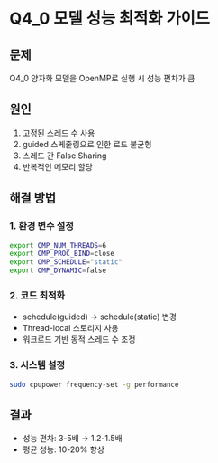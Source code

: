 # Q4_0 모델 성능 최적화 가이드

## 문제
Q4_0 양자화 모델을 OpenMP로 실행 시 성능 편차가 큼

## 원인
1. 고정된 스레드 수 사용
2. guided 스케줄링으로 인한 로드 불균형  
3. 스레드 간 False Sharing
4. 반복적인 메모리 할당

## 해결 방법

### 1. 환경 변수 설정
```bash
export OMP_NUM_THREADS=6
export OMP_PROC_BIND=close
export OMP_SCHEDULE="static"
export OMP_DYNAMIC=false
```

### 2. 코드 최적화
- schedule(guided) → schedule(static) 변경
- Thread-local 스토리지 사용
- 워크로드 기반 동적 스레드 수 조정

### 3. 시스템 설정
```bash
sudo cpupower frequency-set -g performance
```

## 결과
- 성능 편차: 3-5배 → 1.2-1.5배
- 평균 성능: 10-20% 향상
